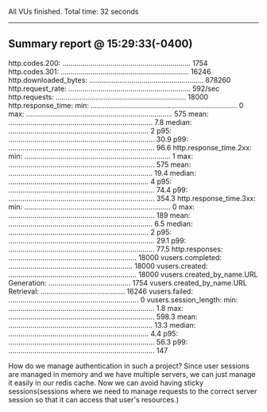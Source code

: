 All VUs finished. Total time: 32 seconds

---

## Summary report @ 15:29:33(-0400)

http.codes.200: ................................................................ 1754
http.codes.301: ................................................................ 16246
http.downloaded_bytes: ......................................................... 878260
http.request_rate: ............................................................. 592/sec
http.requests: ................................................................. 18000
http.response_time:
min: ......................................................................... 0
max: ......................................................................... 575
mean: ........................................................................ 7.8
median: ...................................................................... 2
p95: ......................................................................... 30.9
p99: ......................................................................... 96.6
http.response_time.2xx:
min: ......................................................................... 1
max: ......................................................................... 575
mean: ........................................................................ 19.4
median: ...................................................................... 4
p95: ......................................................................... 74.4
p99: ......................................................................... 354.3
http.response_time.3xx:
min: ......................................................................... 0
max: ......................................................................... 189
mean: ........................................................................ 6.5
median: ...................................................................... 2
p95: ......................................................................... 29.1
p99: ......................................................................... 77.5
http.responses: ................................................................ 18000
vusers.completed: .............................................................. 18000
vusers.created: ................................................................ 18000
vusers.created_by_name.URL Generation: ......................................... 1754
vusers.created_by_name.URL Retrieval: .......................................... 16246
vusers.failed: ................................................................. 0
vusers.session_length:
min: ......................................................................... 1.8
max: ......................................................................... 598.3
mean: ........................................................................ 13.3
median: ...................................................................... 4.4
p95: ......................................................................... 56.3
p99: ......................................................................... 147

How do we manage authentication in such a project? Since user sessions are managed in memory and we have multiple servers, we can just manage it easily in our redis cache. Now we can avoid having sticky sessions(sessions where we need to manage requests to the correct server session so that it can access that user's resources.)
